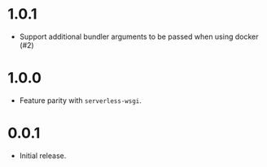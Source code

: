 # 1.0.1

- Support additional bundler arguments to be passed when using docker (#2)

# 1.0.0

- Feature parity with `serverless-wsgi`.

# 0.0.1

- Initial release.
